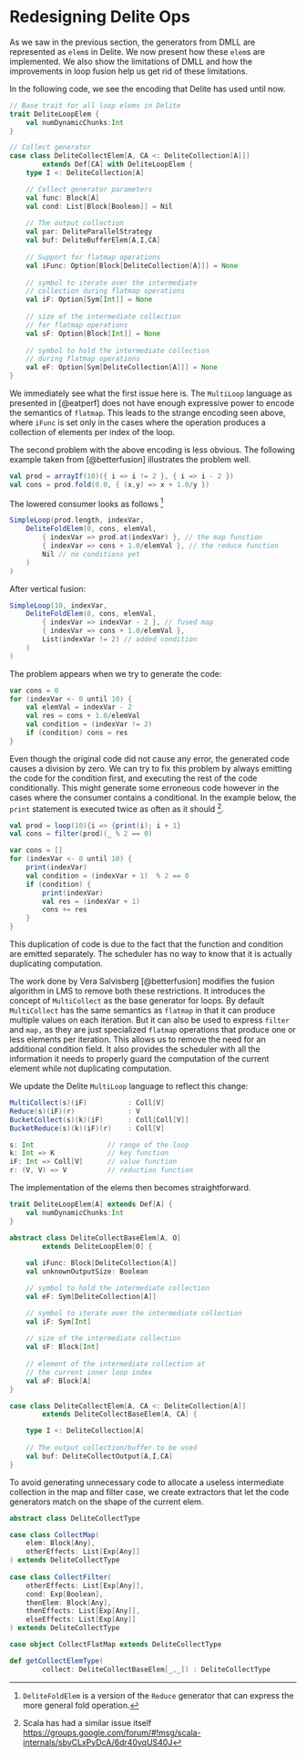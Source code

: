 # Redesigning Delite Ops

As we saw in the previous section, the generators from DMLL are represented as `elem`s in Delite. We now present how these `elem`s are implemented. We also show the limitations of DMLL and how the improvements in loop fusion help us get rid of these limitations.

In the following code, we see the encoding that Delite has used until now.

```scala
// Base trait for all loop elems in Delite
trait DeliteLoopElem {
    val numDynamicChunks:Int
}

// Collect generator
case class DeliteCollectElem[A, CA <: DeliteCollection[A]]] 
        extends Def[CA] with DeliteLoopElem {
    type I <: DeliteCollection[A]

    // Collect generator parameters
    val func: Block[A]
    val cond: List[Block[Boolean]] = Nil
    
    // The output collection
    val par: DeliteParallelStrategy
    val buf: DeliteBufferElem[A,I,CA]
    
    // Support for flatmap operations
    val iFunc: Option[Block[DeliteCollection[A]]] = None
    
    // symbol to iterate over the intermediate 
    // collection during flatmap operations
    val iF: Option[Sym[Int]] = None
    
    // size of the intermediate collection
    // for flatmap operations
    val sF: Option[Block[Int]] = None
    
    // symbol to hold the intermediate collection
    // during flatmap operations
    val eF: Option[Sym[DeliteCollection[A]]] = None
}
```
We immediately see what the first issue here is. The `MultiLoop` language as presented in [@eatperf] does not have enough expressive power to encode the semantics of `flatmap`. This leads to the strange encoding seen above, where `iFunc` is set only in the cases where the operation produces a collection of elements per index of the loop. 

The second problem with the above encoding is less obvious. The following example taken from [@betterfusion] illustrates the problem well.

```scala
val prod = arrayIf(10)({ i => i != 2 }, { i => i - 2 })
val cons = prod.fold(0.0, { (x,y) => x + 1.0/y })
```

The lowered consumer looks as follows [^1redesign]

```scala
SimpleLoop(prod.length, indexVar,
    DeliteFoldElem(0, cons, elemVal,
        { indexVar => prod.at(indexVar) }, // the map function
        { indexVar => cons + 1.0/elemVal }, // the reduce function
        Nil // no conditions yet
    )
)
```

After vertical fusion:

```scala
SimpleLoop(10, indexVar,
    DeliteFoldElem(0, cons, elemVal,
        { indexVar => indexVar - 2 }, // fused map      
        { indexVar => cons + 1.0/elemVal }, 
        List(indexVar != 2) // added condition
    )
)
```

The problem appears when we try to generate the code:

```scala
var cons = 0
for (indexVar <- 0 until 10) {
    val elemVal = indexVar - 2
    val res = cons + 1.0/elemVal
    val condition = (indexVar != 2)
    if (condition) cons = res
}
```

Even though the original code did not cause any error, the generated code causes a division by zero. We can try to fix this problem by always emitting the code for the condition first, and executing the rest of the code conditionally. This might generate some erroneous code however in the cases where the consumer contains a conditional. In the example below, the `print` statement is executed twice as often as it should [^2redesign].

 

```scala
val prod = loop(10){i => {print(i); i + 1}
val cons = filter(prod)(_ % 2 == 0)
```

```scala
var cons = []
for (indexVar <- 0 until 10) {
    print(indexVar)
    val condition = (indexVar + 1)  % 2 == 0
    if (condition) {
        print(indexVar)
        val res = (indexVar + 1) 
        cons += res
    }
}
```

This duplication of code is due to the fact that the function and condition are emitted separately. The scheduler has no way to know that it is actually duplicating computation.

The work done by Vera Salvisberg [@betterfusion] modifies the fusion algorithm in LMS to remove both these restrictions. It introduces the concept of `MultiCollect` as the base generator for loops. By default `MultiCollect` has the same semantics as `flatmap` in that it can produce multiple values on each iteration. But it can also be used to express `filter` and `map,` as they are just specialized `flatmap` operations that produce one or less elements per iteration. This allows us to remove the need for an additional condition field. It also provides the scheduler with all the information it needs to properly guard the computation of the current element while not duplicating computation.

We update the Delite `MultiLoop` language to reflect this change:

```scala
MultiCollect(s)(iF)          : Coll[V]
Reduce(s)(iF)(r)             : V
BucketCollect(s)(k)(iF)      : Coll[Coll[V]]
BucketReduce(s)(k)(iF)(r)    : Coll[V]

s: Int                  // range of the loop
k: Int => K             // key function
iF: Int => Coll[V]      // value function
r: (V, V) => V          // reduction function
```

The implementation of the elems then becomes straightforward.

```scala
trait DeliteLoopElem[A] extends Def[A] {
    val numDynamicChunks:Int
}

abstract class DeliteCollectBaseElem[A, O] 
        extends DeliteLoopElem[O] {
          
    val iFunc: Block[DeliteCollection[A]]
    val unknownOutputSize: Boolean

    // symbol to hold the intermediate collection
    val eF: Sym[DeliteCollection[A]]

    // symbol to iterate over the intermediate collection
    val iF: Sym[Int]
    
    // size of the intermediate collection
    val sF: Block[Int]
    
    // element of the intermediate collection at 
    // the current inner loop index
    val aF: Block[A]
}

case class DeliteCollectElem[A, CA <: DeliteCollection[A]] 
        extends DeliteCollectBaseElem[A, CA] {

    type I <: DeliteCollection[A]
    
    // The output collection/buffer to be used
    val buf: DeliteCollectOutput[A,I,CA]
}
```

To avoid generating unnecessary code to allocate a useless intermediate collection in the map and filter case, we create extractors that let the code generators match on the shape of the current elem. 

```scala
abstract class DeliteCollectType

case class CollectMap(
    elem: Block[Any], 
    otherEffects: List[Exp[Any]]
) extends DeliteCollectType
        
case class CollectFilter(
    otherEffects: List[Exp[Any]], 
    cond: Exp[Boolean], 
    thenElem: Block[Any],
    thenEffects: List[Exp[Any]], 
    elseEffects: List[Exp[Any]]
) extends DeliteCollectType

case object CollectFlatMap extends DeliteCollectType

def getCollectElemType(
        collect: DeliteCollectBaseElem[_,_]) : DeliteCollectType
```


[^1redesign]: `DeliteFoldElem` is a version of the `Reduce` generator that can express the more general fold operation.

[^2redesign]: Scala has had a similar issue itself https://groups.google.com/forum/#!msg/scala-internals/sbvCLxPyDcA/6dr40vqUS40J 
